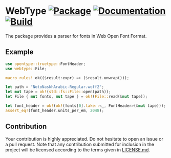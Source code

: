 # WebType [![Package][package-img]][package-url] [![Documentation][documentation-img]][documentation-url] [![Build][build-img]][build-url]

The package provides a parser for fonts in Web Open Font Format.

## Example

```rust
use opentype::truetype::FontHeader;
use webtype::File;

macro_rules! ok(($result:expr) => ($result.unwrap()));

let path = "NotoNaskhArabic-Regular.woff2";
let mut tape = ok!(std::fs::File::open(path));
let File { mut fonts, mut tape } = ok!(File::read(&mut tape));

let font_header = ok!(ok!(fonts[0].take::<_, FontHeader>(&mut tape)));
assert_eq!(font_header.units_per_em, 2048);
```

## Contribution

Your contribution is highly appreciated. Do not hesitate to open an issue or a
pull request. Note that any contribution submitted for inclusion in the project
will be licensed according to the terms given in [LICENSE.md](LICENSE.md).

[build-img]: https://github.com/bodoni/webtype/workflows/build/badge.svg
[build-url]: https://github.com/bodoni/webtype/actions/workflows/build.yml
[documentation-img]: https://docs.rs/webtype/badge.svg
[documentation-url]: https://docs.rs/webtype
[package-img]: https://img.shields.io/crates/v/webtype.svg
[package-url]: https://crates.io/crates/webtype
